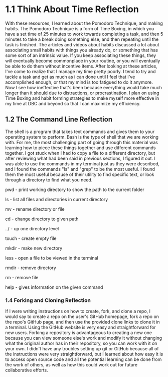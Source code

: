 # 1.1 Think About Time Reflection
With these resources, I learned about the Pomodoro Technique, and making habits.  The Pomodoro Technique is a form of Time Boxing, in which you have a set time of 25 minutes to work towards completing a task, and then 5 minutes to take a break doing something else, and then repeating until the task is finished.  The articles and videos about habits discussed a lot about associating small habits with things you already do, or something that has some sort of an intrinsic value.  If you keep associating these things, they will eventually become commonplace in your routine, or you will eventually be able to do them without incentive items.  After looking at these articles, I've come to realize that I manage my time pretty poorly.  I tend to try and tackle a task and get as much as i can done until I feel that I've accomplished enough, or that my mind is too fatigued to do it anymore.  Now I see how ineffective that's been because everything would take much longer than it should due to distractions, or procrastination.  I plan on using Time Boxing and habit forming strategies to make myself more effective in my time at DBC and beyond so that I can maximize my efficiency.

## 1.2 The Command Line Reflection
The shell is a program that takes text commands and gives them to your operating system to perform.  Bash is the type of shell that we are working with.  For me, the most challenging part of going through this material was learning how to piece these things together and use different commands together.  I got stuck when I had to copy a file to a different directory, but after reviewing what had been said in previous sections, I figured it out.  I was able to use the commands in my terminal just as they were described, and I found the commands "ls" and "grep" to be the most useful.  I found them the most useful because of their utility to find specific text, or look through a directory to find what you need.

 

pwd - print working directory to show the path to the current folder

ls - list all files and directories in current directory

mv - rename directory or file

cd - change directory to given path

../ - up one directory level

touch - create empty file

mkdir - make new directory

less - open a file to be viewed in the terminal

rmdir - remove directory

rm - remove file

help - gives information on the given command

### 1.4 Forking and Cloning Reflection
If I were writing instructions on how to create, fork, and clone a repo, I would say to create a repo on the user's GitHub homepage, fork a repo on the repo's GitHub page, and then use the provided clone links to clone it in a terminal.  Using the GitHub website is very easy and straightforward for new users.  Forking a repository is advantageous to creating a new one because you can view someone else's work and modify it without changing what the original author has in their repository, so you can work with it on your own.  I didn't have any troubles setting up git or GitHub because all of the instructions were very straightforward, but I learned about how easy it is to access open source code and all the potential learning can be done from the work of others, as well as how this could work out for future collaborative efforts.
